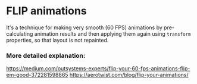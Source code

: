 # FLIP animations

It's a technique for making very smooth (60 FPS) animations by pre-calculating animation results and then applying them again using `transform` properties, so that layout is not repainted.

### More detailed explanation:
https://medium.com/outsystems-experts/flip-your-60-fps-animations-flip-em-good-372281598865
https://aerotwist.com/blog/flip-your-animations/
